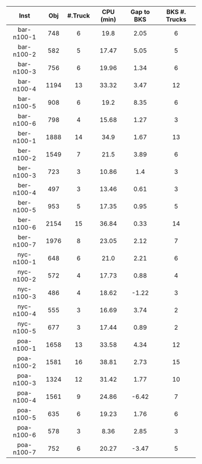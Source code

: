 | Inst   |  Obj     | #.Truck | CPU (min) | Gap to BKS | BKS #. Trucks |
| :----: | :------: | :-----: | :-------: | :--------: | :-----------: |
| bar-n100-1 | 748 | 6 | 19.8 | 2.05 | 6 |
| bar-n100-2 | 582 | 5 | 17.47 | 5.05 | 5 |
| bar-n100-3 | 756 | 6 | 19.96 | 1.34 | 6 |
| bar-n100-4 | 1194 | 13 | 33.32 | 3.47 | 12 |
| bar-n100-5 | 908 | 6 | 19.2 | 8.35 | 6 |
| bar-n100-6 | 798 | 4 | 15.68 | 1.27 | 3 |
| ber-n100-1 | 1888 | 14 | 34.9 | 1.67 | 13 |
| ber-n100-2 | 1549 | 7 | 21.5 | 3.89 | 6 |
| ber-n100-3 | 723 | 3 | 10.86 | 1.4 | 3 |
| ber-n100-4 | 497 | 3 | 13.46 | 0.61 | 3 |
| ber-n100-5 | 953 | 5 | 17.35 | 0.95 | 5 |
| ber-n100-6 | 2154 | 15 | 36.84 | 0.33 | 14 |
| ber-n100-7 | 1976 | 8 | 23.05 | 2.12 | 7 |
| nyc-n100-1 | 648 | 6 | 21.0 | 2.21 | 6 |
| nyc-n100-2 | 572 | 4 | 17.73 | 0.88 | 4 |
| nyc-n100-3 | 486 | 4 | 18.62 | -1.22 | 3 |
| nyc-n100-4 | 555 | 3 | 16.69 | 3.74 | 2 |
| nyc-n100-5 | 677 | 3 | 17.44 | 0.89 | 2 |
| poa-n100-1 | 1658 | 13 | 33.58 | 4.34 | 12 |
| poa-n100-2 | 1581 | 16 | 38.81 | 2.73 | 15 |
| poa-n100-3 | 1324 | 12 | 31.42 | 1.77 | 10 |
| poa-n100-4 | 1561 | 9 | 24.86 | -6.42 | 7 |
| poa-n100-5 | 635 | 6 | 19.23 | 1.76 | 6 |
| poa-n100-6 | 578 | 3 | 8.36 | 2.85 | 3 |
| poa-n100-7 | 752 | 6 | 20.27 | -3.47 | 5 |
